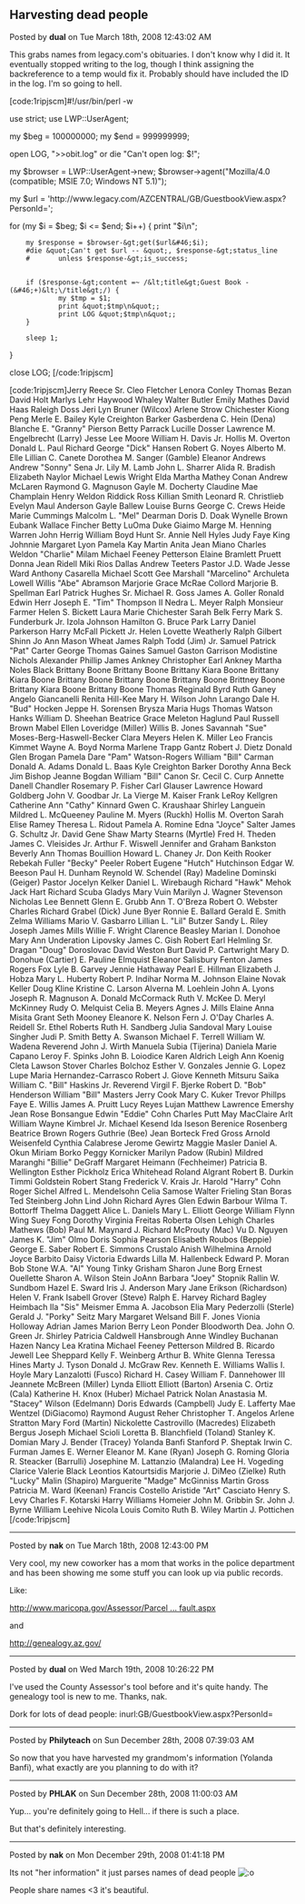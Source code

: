 ## Harvesting dead people
Posted by **dual** on Tue March 18th, 2008 12:43:02 AM

This grabs names from legacy.com's obituaries. I don't know why I did it. It eventually stopped writing to the log, though I think assigning the backreference to a temp would fix it. Probably should have included the ID in the log. I'm so going to hell.

[code:1ripjscm]#!/usr/bin/perl -w

use strict;
use LWP&#58;&#58;UserAgent;


my $beg = 100000000;
my $end = 999999999;


open LOG, &quot;&gt;&gt;obit&#46;log&quot; or die &quot;Can't open log&#58; $!&quot;;


my $browser = LWP&#58;&#58;UserAgent-&gt;new;
$browser-&gt;agent(&quot;Mozilla/4&#46;0 (compatible; MSIE 7&#46;0; Windows NT 5&#46;1)&quot;);


my $url = 'http&#58;//www&#46;legacy&#46;com/AZCENTRAL/GB/GuestbookView&#46;aspx?PersonId=';


for (my $i = $beg; $i &lt;= $end; $i++) {
        print &quot;$i\n&quot;;

        my $response = $browser-&gt;get($url&#46;$i);
        #die &quot;Can't get $url -- &quot;, $response-&gt;status_line
        #       unless $response-&gt;is_success;


        if ($response-&gt;content =~ /&lt;title&gt;Guest Book - (&#46;+)&lt;\/title&gt;/) {
                my $tmp = $1;
                print &quot;$tmp\n&quot;;
                print LOG &quot;$tmp\n&quot;;
        }

        sleep 1;
}


close LOG;
[/code:1ripjscm]

[code:1ripjscm]Jerry Reece Sr&#46;
Cleo Fletcher
Lenora Conley
Thomas Bezan
David Holt
Marlys Lehr
Haywood Whaley
Walter Butler
Emily Mathes
David Haas
Raleigh Doss
Jeri Lyn Bruner (Wilcox)
Arlene Strow Chichester
Kiong Peng
Merle E&#46; Bailey
Kyle Creighton Barker
Gasberdena C&#46; Hein (Dena)
Blanche E&#46; &quot;Granny&quot; Pierson
Betty Parrack
Lucille Dosser
Lawrence M&#46; Engelbrecht (Larry)
Jesse Lee Moore
William H&#46; Davis Jr&#46;
Hollis M&#46; Overton
Donald L&#46; Paul
Richard George &quot;Dick&quot; Hansen
Robert G&#46; Noyes
Alberto M&#46; Elle
Lillian C&#46; Canete
Dorothea M&#46; Sanger (Gamble)
Eleanor Andrews
Andrew &quot;Sonny&quot; Sena Jr&#46;
Lily M&#46; Lamb
John L&#46; Sharrer
Alida R&#46; Bradish
Elizabeth Naylor
Michael Lewis Wright
Elda Martha Mathey
Conan Andrew McLaren
Raymond G&#46; Magnuson
Gayle M&#46; Docherty
Claudine Mae Champlain
Henry Weldon Riddick
Ross Killian Smith
Leonard R&#46; Christlieb
Evelyn Maul Anderson
Gayle Ballew
Louise Burns
George C&#46; Crews
Heide Marie Cummings
Malcolm L&#46; &quot;Mel&quot; Dearman
Doris D&#46; Doak
Wynelle Brown Eubank
Wallace Fincher
Betty LuOma Duke Giaimo
Marge M&#46; Henning
Warren John Herrig
William Boyd Hunt Sr&#46;
Annie Nell Hyles
Judy Faye King
Johnnie Margaret Lyon
Pamela Kay Martin
Anita Jean Miano
Charles Weldon &quot;Charlie&quot; Milam
Michael Feeney Petterson
Elaine Bramlett Pruett
Donna Jean Ridell
Miki Rios
Dallas Andrew Teeters
Pastor J&#46;D&#46; Wade
Jesse Ward
Anthony Casarella
Michael Scott Gee
Marshall &quot;Marcelino&quot; Archuleta
Lowell Willis &quot;Abe&quot; Abramson
Marjorie Grace McRae Collord
Marjorie B&#46; Spellman
Earl Patrick Hughes Sr&#46;
Michael R&#46; Goss
James A&#46; Goller
Ronald Edwin Herr
Joseph E&#46; &quot;Tim&quot; Thompson II
Nedra L&#46; Meyer
Ralph Monsieur Farmer
Helen S&#46; Bickett
Laura Marie Chichester
Sarah Belk Ferry
Mark S&#46; Funderburk Jr&#46;
Izola Johnson Hamilton
G&#46; Bruce Park
Larry Daniel Parkerson
Harry McFall Pickett Jr&#46;
Helen Lovette Weatherly
Ralph Gilbert Shinn
Jo Ann Mason Wheat
James Ralph Todd (Jim) Jr&#46;
Samuel Patrick &quot;Pat&quot; Carter
George Thomas Gaines
Samuel Gaston Garrison
Modistine Nichols Alexander
Phillip James Ankney
Christopher Earl Ankney
Martha Noles Black
Brittany Boone
Brittany Boone
Brittany Kiara Boone
Brittany Kiara Boone
Brittany Boone
Brittany Boone
Brittany Boone
Brittney Boone
Brittany Kiara Boone
Brittany Boone
Thomas Reginald Byrd
Ruth Ganey
Angelo Giancanelli
Renita Hill-Kee
Mary H&#46; Wilson
John Larango
Dale H&#46; &quot;Bud&quot; Hocken
Jeppe H&#46; Sorensen
Brysza Maria Hugs
Thomas Watson Hanks
William D&#46; Sheehan
Beatrice Grace Meleton Haglund
Paul Russell Brown
Mabel Ellen Loveridge (Miller)
Willis B&#46; Jones
Savannah &quot;Sue&quot; Moses-Berg-Haswell-Becker
Clara Meyers
Helen K&#46; Miller
Leo Francis Kimmet
Wayne A&#46; Boyd
Norma Marlene Trapp Gantz
Robert J&#46; Dietz
Donald Glen Brogan
Pamela Dare &quot;Pam&quot; Watson-Rogers
William &quot;Bill&quot; Carman
Donald A&#46; Adams
Donald L&#46; Baas
Kyle Creighton Barker
Dorothy Anna Beck
Jim Bishop
Jeanne Bogdan
William &quot;Bill&quot; Canon Sr&#46;
Cecil C&#46; Curp
Annette Danell Chandler
Rosemary P&#46; Fisher
Carl Glauser
Lawrence Howard Goldberg
John V&#46; Goodbar Jr&#46;
La Vierge M&#46; Kaiser
Frank LeRoy Kellgren
Catherine Ann &quot;Cathy&quot; Kinnard
Gwen C&#46; Kraushaar
Shirley Languein
Mildred L&#46; McQueeney
Pauline M&#46; Myers (Ruckh)
Hollis M&#46; Overton
Sarah Elise Ramey
Theresa L&#46; Ridout
Pamela A&#46; Romine
Edna &quot;Joyce&quot; Salter
James G&#46; Schultz Jr&#46;
David Gene Shaw
Marty Stearns (Myrtle)
Fred H&#46; Theden
James C&#46; Vleisides Jr&#46;
Arthur F&#46; Wiswell
Jennifer and Graham Bankston
Beverly Ann Thomas Bouillion
Howard L&#46; Chaney Jr&#46;
Don Keith Rooker
Rebekah Fuller &quot;Becky&quot; Peeler
Robert Eugene &quot;Hutch&quot; Hutchinson
Edgar W&#46; Beeson
Paul H&#46; Dunham
Reynold W&#46; Schendel (Ray)
Madeline Dominski (Geiger)
Pastor Jocelyn Kelker
Daniel L&#46; Wirebaugh
Richard &quot;Hawk&quot; Mehok
Jack Hart
Richard Scuba
Gladys Mary Vuin
Marilyn J&#46; Wagner Stevenson
Nicholas Lee Bennett
Glenn E&#46; Grubb
Ann T&#46; O'Breza
Robert O&#46; Webster
Charles Richard Grabel (Dick)
June Byer
Ronnie E&#46; Ballard
Gerald E&#46; Smith
Zelma Williams
Mario V&#46; Gasbarro
Lillian L&#46; &quot;Lil&quot; Butzer
Sandy L&#46; Riley
Joseph James Mills
Willie F&#46; Wright
Clarence Beasley
Marian I&#46; Donohoe
Mary Ann Underation Lipovsky
James C&#46; Gish
Robert Earl Helmling Sr&#46;
Dragan &quot;Doug&quot; Doroslovac
David Weston Burt
David P&#46; Cartwright
Mary D&#46; Donohue (Cartier)
E&#46; Pauline Elmquist
Eleanor Salisbury Fenton
James Rogers Fox
Lyle B&#46; Garvey
Jennie Hathaway
Pearl E&#46; Hillman
Elizabeth J&#46; Hobza
Mary L&#46; Huberty
Robert P&#46; Indihar
Norma M&#46; Johnson
Elaine Novak Keller
Doug Kline
Kristine C&#46; Larson
Alverna M&#46; Loehlein
John A&#46; Lyons
Joseph R&#46; Magnuson
A&#46; Donald McCormack
Ruth V&#46; McKee
D&#46; Meryl McKinney
Rudy O&#46; Melquist
Celia B&#46; Meyers
Agnes J&#46; Mills
Elaine Anna Misita
Grant Seth Mooney
Eleanore K&#46; Nelson
Fern J&#46; O'Day
Charles A&#46; Reidell Sr&#46;
Ethel Roberts
Ruth H&#46; Sandberg
Julia Sandoval
Mary Louise Singher
Judi P&#46; Smith
Betty A&#46; Swanson
Michael F&#46; Terrell
William W&#46; Wadena
Reverend John J&#46; Wirth
Manuela Subia (Tijerina)
Daniela Marie Capano
Leroy F&#46; Spinks
John B&#46; Loiodice
Karen Aldrich
Leigh Ann Koenig
Cleta Lawson Stover
Charles Bolchoz
Esther V&#46; Gonzales
Jennie G&#46; Lopez
Lupe Maria Hernandez-Carrasco
Robert J&#46; Giove
Kenneth Mitsuru Saika
William C&#46; &quot;Bill&quot; Haskins Jr&#46;
Reverend Virgil F&#46; Bjerke
Robert D&#46; &quot;Bob&quot; Henderson
William &quot;Bill&quot; Masters
Jerry Cook
Mary C&#46; Kuker
Trevor Phillps
Faye E&#46; Willis
James A&#46; Pruitt
Lucy Reyes Lujan
Matthew Lawrence Emershy
Jean Rose Bonsangue
Edwin &quot;Eddie&quot; Cohn
Charles Putt
May MacClaire Arlt
William Wayne Kimbrel Jr&#46;
Michael Kesend
Ida Iseson
Berenice Rosenberg
Beatrice Brown Rogers Guthrie (Bee)
Jean Borteck
Fred Gross
Arnold Weisenfeld
Cynthia Calabrese
Jerome Gewirtz
Maggie Masler
Daniel A&#46; Okun
Miriam Borko
Peggy Kornicker
Marilyn Padow (Rubin)
Mildred Maranghi &quot;Billie&quot; DeGraff
Margaret Heimann (Fechheimer)
Patricia B&#46; Wellington
Esther Pickholz
Erica Whitehead
Roland Algrant
Robert B&#46; Durkin
Timmi Goldstein
Robert Stang
Frederick V&#46; Krais Jr&#46;
Harold &quot;Harry&quot; Cohn
Roger Sichel
Alfred L&#46; Mendelsohn
Celia Samose
Walter Frieling
Stan Boras
Ted Steinberg
John Lind
John Richard Ayres
Glen Edwin Barbour
Wilma T&#46; Bottorff
Thelma Daggett
Alice L&#46; Daniels
Mary L&#46; Elliott
George William Flynn
Wing Suey Fong
Dorothy Virginia Freitas
Roberta Olsen Lehigh
Charles Mathews (Bob)
Paul M&#46; Maynard
J&#46; Richard McProuty (Mac)
Vu D&#46; Nguyen
James K&#46; &quot;Jim&quot; Olmo
Doris Sophia Pearson
Elisabeth Roubos (Beppie)
George E&#46; Saber
Robert E&#46; Simmons
Crustalo Anish
Wilhelmina Arnold
Joyce Barbito
Daisy Victoria Edwards
Lilla M&#46; Hallenbeck
Edward P&#46; Moran
Bob Stone
W&#46;A&#46; &quot;Al&quot; Young
Tinky Grisham
Sharon June Borg
Ernest Ouellette
Sharon A&#46; Wilson Stein
JoAnn Barbara &quot;Joey&quot; Stopnik
Rallin W&#46; Sundbom
Hazel E&#46; Sward
Iris J&#46; Anderson
Mary Jane Erikson (Richardson)
Helen V&#46; Frank
Isabell Grover (Steve)
Ralph E&#46; Harvey
Richard Bagley Heimbach
Ila &quot;Sis&quot; Meismer
Emma A&#46; Jacobson
Elia Mary Pederzolli (Sterle)
Gerald J&#46; &quot;Porky&quot; Seitz
Mary Margaret Welsand
Bill F&#46; Jones
Vionia Holloway Adrian
James Marion Berry
Leon Ponder Bloodworth
Dea&#46; John O&#46; Green Jr&#46;
Shirley Patricia Caldwell Hansbrough
Anne Windley Buchanan Hazen
Nancy Lea Kratina
Michael Feeney Petterson
Mildred B&#46; Ricardo
Jewell Lee Sheppard
Kelly F&#46; Weinberg
Arthur B&#46; White
Glenna Teressa Hines
Marty J&#46; Tyson
Donald J&#46; McGraw
Rev&#46; Kenneth E&#46; Williams
Wallis I&#46; Hoyle
Mary Lanzalotti (Fusco)
Richard H&#46; Casey
William F&#46; Dannehower III
Jeannete McBreen (Miller)
Lynda Elliott Elliott (Barton)
Arsenia C&#46; Ortiz (Cala)
Katherine H&#46; Knox (Huber)
Michael Patrick Nolan
Anastasia M&#46; &quot;Stacey&quot; Wilson (Edelmann)
Doris Edwards (Campbell)
Judy E&#46; Lafferty
Mae Wentzel (DiGiacomo)
Raymond August Reher
Christopher T&#46; Angelos
Arlene Stratton
Mary Ford (Martin)
Nickolette Castrovillo (Macredes)
Elizabeth Bergus
Joseph Michael Scioli
Loretta B&#46; Blanchfield (Toland)
Stanley K&#46; Domian
Mary J&#46; Bender (Tracey)
Yolanda Banfi
Stanford P&#46; Sheptak
Irwin C&#46; Furman
James E&#46; Werner
Eleanor M&#46; Kane (Ryan)
Joseph G&#46; Roming
Gloria R&#46; Steacker (Barrulli)
Josephine M&#46; Lattanzio (Malandra)
Lee H&#46; Vogeding
Clarice Valerie Black
Leontios Katourtsidis
Marjorie J&#46; DiMeo (Zielke)
Ruth &quot;Lucky&quot; Malin (Shapiro)
Marguerite &quot;Madge&quot; McGinniss
Martin Gross
Patricia M&#46; Ward (Keenan)
Francis Costello
Aristide &quot;Art&quot; Casciato
Henry S&#46; Levy
Charles F&#46; Kotarski
Harry Williams Homeier
John M&#46; Gribbin Sr&#46;
John J&#46; Byrne
William Leehive
Nicola Louis Comito
Ruth B&#46; Wiley
Martin J&#46; Pottichen
[/code:1ripjscm]

--------------------------------------------------------------------------------

Posted by **nak** on Tue March 18th, 2008 12:43:00 PM

Very cool, my new coworker has a mom that works in the police department and has been showing me some stuff you can look up via public records.

Like:
<!-- m --><a class="postlink" href="http://www.maricopa.gov/Assessor/ParcelApplication/Default.aspx">http://www.maricopa.gov/Assessor/Parcel ... fault.aspx</a><!-- m -->

and

<!-- m --><a class="postlink" href="http://genealogy.az.gov/">http://genealogy.az.gov/</a><!-- m -->

--------------------------------------------------------------------------------

Posted by **dual** on Wed March 19th, 2008 10:26:22 PM

I've used the County Assessor's tool before and it's quite handy. The genealogy tool is new to me. Thanks, nak.

Dork for lots of dead people:
inurl:GB/GuestbookView.aspx?PersonId=

--------------------------------------------------------------------------------

Posted by **Philyteach** on Sun December 28th, 2008 07:39:03 AM

So now that you have harvested my grandmom's information (Yolanda Banfi), what exactly are you planning to do with it?

--------------------------------------------------------------------------------

Posted by **PHLAK** on Sun December 28th, 2008 11:00:03 AM

Yup... you're definitely going to Hell... if there is such a place.

But that's definitely interesting.

--------------------------------------------------------------------------------

Posted by **nak** on Mon December 29th, 2008 01:41:18 PM

Its not &quot;her information&quot; it just parses names of dead people <!-- s:o --><img src="{SMILIES_PATH}/icon_e_surprised.gif" alt=":o" title="Surprised" /><!-- s:o --> 

People share names &lt;3 it's beautiful.
